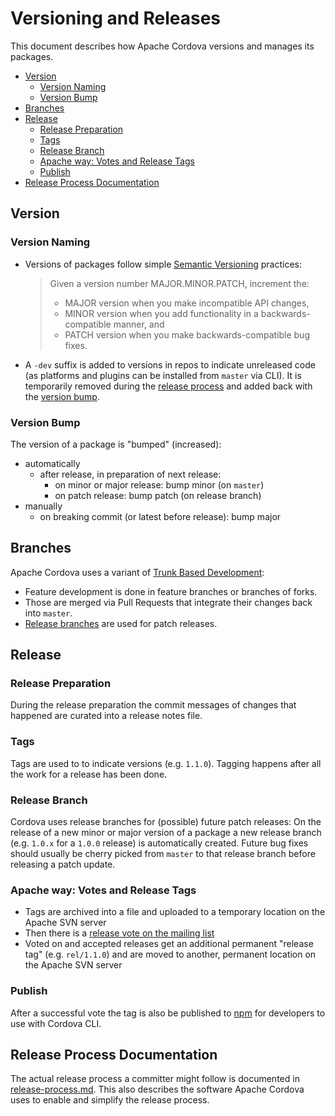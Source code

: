 # Versioning and Releases

This document describes how Apache Cordova versions and manages its packages.

- [Version](#version)
  * [Version Naming](#version-naming)
  * [Version Bump](#version-bump)
- [Branches](#branches)
- [Release](#release)
  * [Release Preparation](#release-preparation)
  * [Tags](#tags)
  * [Release Branch](#release-branch)
  * [Apache way: Votes and Release Tags](#apache-way-votes-and-release-tags)
  * [Publish](#publish)
- [Release Process Documentation](#release-process-documentation)

## Version

### Version Naming

- Versions of packages follow simple [Semantic Versioning](https://semver.org/) practices:
  > Given a version number MAJOR.MINOR.PATCH, increment the:
  > - MAJOR version when you make incompatible API changes,
  > - MINOR version when you add functionality in a backwards-compatible manner, and
  > - PATCH version when you make backwards-compatible bug fixes.
- A `-dev` suffix is added to versions in repos to indicate unreleased code (as platforms and plugins can be installed from `master` via CLI). It is temporarily removed during the [release process](#release) and added back with the [version bump](#version-bump).

### Version Bump

The version of a package is "bumped" (increased):

- automatically 
  - after release, in preparation of next release: 
    - on minor or major release: bump minor (on `master`)
    - on patch release: bump patch (on release branch)
- manually
  - on breaking commit (or latest before release): bump major

## Branches

Apache Cordova uses a variant of [Trunk Based Development](https://trunkbaseddevelopment.com):

- Feature development is done in feature branches or branches of forks. 
- Those are merged via Pull Requests that integrate their changes back into `master`.
- [Release branches](#release-branch) are used for patch releases.

## Release

### Release Preparation

During the release preparation the commit messages of changes that happened are curated into a release notes file.

### Tags

Tags are used to to indicate versions (e.g. `1.1.0`). Tagging happens after all the work for a release has been done.

### Release Branch

Cordova uses release branches for (possible) future patch releases: On the release of a new minor or major version of a package a new release branch (e.g. `1.0.x` for a `1.0.0` release) is automatically created. Future bug fixes should usually be cherry picked from `master` to that release branch before releasing a patch update.

### Apache way: Votes and Release Tags

- Tags are archived into a file and uploaded to a temporary location on the Apache SVN server
- Then there is a [release vote on the mailing list](release-voting.md)
- Voted on and accepted releases get an additional permanent "release tag" (e.g. `rel/1.1.0`) and are moved to another, permanent location on the Apache SVN server

### Publish

After a successful vote the tag is also be published to [npm](https://www.npmjs.com/) for developers to use with Cordova CLI.

## Release Process Documentation

The actual release process a committer might follow is documented in [release-process.md](release-process.md). This also describes the software Apache Cordova uses to enable and simplify the release process.
